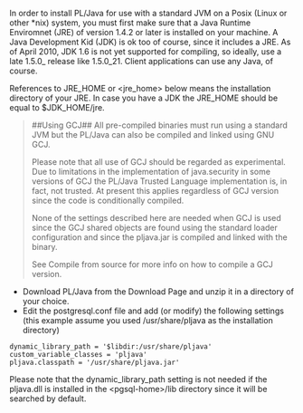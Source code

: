 In order to install PL/Java for use with a standard JVM on a Posix (Linux or other *nix) system, you must first make sure that a Java Runtime Enviromnet (JRE) of version 1.4.2 or later is installed on your machine. A Java Development Kid (JDK) is ok too of course, since it includes a JRE.   As of April 2010, JDK 1.6 is not yet supported for compiling, so ideally, use a late 1.5.0_ release like 1.5.0_21.    Client applications can use any Java, of course.   

References to JRE_HOME or &lt;jre_home&gt; below means the installation directory of your JRE. In case you have a JDK the JRE_HOME should be equal to $JDK_HOME/jre.

> ##Using GCJ##
> All pre-compiled binaries must run using a standard JVM but the PL/Java can also be compiled and linked using GNU GCJ.
>
> Please note that all use of GCJ should be regarded as experimental. Due to limitations in the implementation of java.security in some versions of GCJ the PL/Java Trusted Language implementation is, in fact, not trusted. At present this applies regardless of GCJ version since the code is conditionally compiled.
>
> None of the settings described here are needed when GCJ is used since the GCJ shared objects are found using the standard loader configuration and since the pljava.jar is compiled and linked with the binary.
>
> See Compile from source for more info on how to compile a GCJ version.

* Download PL/Java from the Download Page and unzip it in a directory of your choice.
* Edit the postgresql.conf file and add (or modify) the following settings (this example assume you used /usr/share/pljava as the installation directory)

```properties
dynamic_library_path = '$libdir:/usr/share/pljava'
custom_variable_classes = 'pljava'
pljava.classpath = '/usr/share/pljava.jar'
```
Please note that the dynamic_library_path setting is not needed if the pljava.dll is installed in the &lt;pgsql-home&gt;/lib directory since it will be searched by default.
* Ensure that the JRE shared libraries can be found by the Postmaster backend. This can be done in different ways depending on platform. Here are two suggestions (the i386 directory will of course be named something suitable for your CPU architecture):
    1. Setting the LD_LIBRARY_PATH environment will work on most Linux/Unix platforms. A good place to do this is usually the file /etc/sysconfig/pgsql/postgresql:
    ```sh
    export LD_LIBRARY_PATH=$JRE_HOME/lib/i386:$JRE_HOME/lib/i386/client
    ```
    Apparently, on some Linux platforms you will also need to append
    ```sh
    :$JRE_HOME/lib/i386/native_threads
    ```
    1. Add a file named postgresql to the directory /etc/ld.so.conf.d that looks like this:
    ```sh
    <jre-home>/lib/i386
    <jre-home>/lib/i386/clients
    ```
    The &lt;jre-home&gt; must be expanded. Then use /sbin/ldconfig to make this new setting effective.
* Restart the Postmaster so that all settings take effect.
* Run the PL/Java Deployer program to install the language handler and the PL/Java specific functions and tables in the database.

##zlib conflict##
On some platforms using Java versions, notably 1.4.2 with a patch level below 6 or 1.5.0 with a patch level below 5, there will be a conflict between the libzip.so included in the JRE and the libz.so used by PostgreSQL (the JRE libzip.so includes a libz.so). The symptom is an InternalError in the java.util.zip.Inflater.init when an attempt is made to load the first class. If you encounter this error you will need to upgrade to a newer Java. You don't need to upgrade to Java 1.5.0. A Java 1.4.2 with patch levels higher than 5 will work.
##64 bit Notes##
If you are running a 64 bit PostgreSQL server, you must use a 64 bit JDK to build and install PL/Java.  On many Unix platforms, Sun JDK requires you install the 32 bit jDK and the 64 bit JDK together. Of course, PostgreSQL clients can use any JRE or JDK.
##Solaris Notes##
On Solaris Sparc platforms, the 64 bit JVM is in $JAVA_HOME/bin/sparcv9 and the libjvm.so needed for the JNI interface is in $JAVA_HOME/jre/lib/sparcv9/server.   The Solaris prebuilt PostgreSQL packages were compiled with Sun Studio 11, you can use 11 or 12.  This compiler is available for free from Sun, and installs to /opt/SUNWSpro/bin by default.   I had to edit the CC = in Makefile.global as my compiler path differed from the original PostgreSQL packagers path.

As of PostgreSQL 8.4.3 the 'official' releases for Solaris *64 bit* have the wrong include/pg_config.h and lib/64/pgxs/src/Makefile.global.  Attempts at hacking this will fail.   You will need to build your own PostgreSQL from source, or somehow acquire these two missing files from the original build.